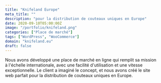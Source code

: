 ```yaml
---
title: "Knifeland Europe"
meta_title: ""
description: "pour la distribution de couteaux uniques en Europe"
date: 2020-09-10T05:00:00Z
image: "/portfolio/knifeland.png"
categories: ["Place de marché"]
tags: ["WordPress", "WooCommerce"]
domain: "knifeland.eu"
draft: false
---
```


Nous avons développé une place de marché en ligne qui remplit sa mission à l'échelle internationale, avec une facilité d'utilisation et une vitesse exceptionnelle. Le client a imaginé le concept, et nous avons créé le site web parfait pour la distribution de couteaux uniques en Europe.
